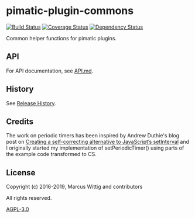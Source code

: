 # pimatic-plugin-commons

[![Build Status](https://travis-ci.org/mwittig/pimatic-plugin-commons.svg?branch=master)](https://travis-ci.org/mwittig/pimatic-plugin-commons)
[![Coverage Status](https://coveralls.io/repos/mwittig/pimatic-plugin-commons/badge.svg?branch=master&service=github)](https://coveralls.io/github/mwittig/pimatic-plugin-commons?branch=master)
[![Dependency Status](https://david-dm.org/mwittig/pimatic-plugin-commons.svg)](https://david-dm.org/mwittig/pimatic-plugin-commons)

Common helper functions for pimatic plugins. 

## API

For API documentation, see 
[API.md](https://github.com/mwittig/pimatic-plugin-commons/blob/master/API.md).

## History

See [Release History](https://github.com/mwittig/pimatic-plugin-commons/blob/master/HISTORY.md).

## Credits

The work on periodic timers has been inspired by Andrew Duthie's blog post 
 on [Creating a self-correcting alternative to JavaScript’s setInterval](http://andrewduthie.com/2013/12/31/creating-a-self-correcting-alternative-to-javascripts-setinterval/)
 and I originally started my implementation of setPeriodicTimer() using parts of the example code transformed to CS.

## License

Copyright (c) 2016-2019, Marcus Wittig and contributors

All rights reserved.

[AGPL-3.0](https://github.com/mwittig/pimatic-plugin-commons/blob/master/LICENSE)
